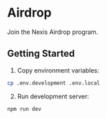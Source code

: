 # Airdrop

Join the Nexis Airdrop program.

## Getting Started

1. Copy environment variables:
  ```bash
  cp .env.development .env.local
  ```
2. Run development server:
  ```bash
  npm run dev
  ```

